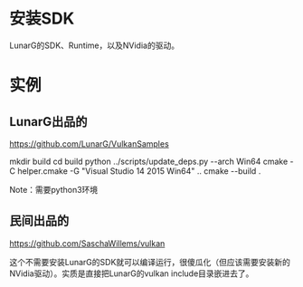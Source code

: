 
# 安装SDK

LunarG的SDK、Runtime，以及NVidia的驱动。

# 实例

## LunarG出品的

https://github.com/LunarG/VulkanSamples

mkdir build
cd build
python ../scripts/update_deps.py --arch Win64
cmake -C helper.cmake -G "Visual Studio 14 2015 Win64" ..
cmake --build .

Note：需要python3环境


## 民间出品的

https://github.com/SaschaWillems/vulkan


这个不需要安装LunarG的SDK就可以编译运行，很傻瓜化（但应该需要安装新的NVidia驱动）。实质是直接把LunarG的vulkan include目录嵌进去了。